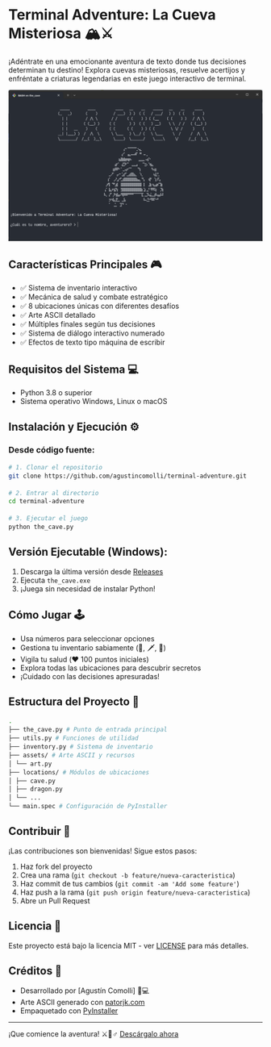 # Terminal Adventure: La Cueva Misteriosa 🏔️⚔️

¡Adéntrate en una emocionante aventura de texto donde tus decisiones determinan tu destino! Explora cuevas misteriosas, resuelve acertijos y enfréntate a criaturas legendarias en este juego interactivo de terminal.

![Captura de pantalla del juego](assets/screenshots/gameplay.png) <!-- Si tienes screenshots -->

## Características Principales 🎮
- ✅ Sistema de inventario interactivo
- ✅ Mecánica de salud y combate estratégico
- ✅ 8 ubicaciones únicas con diferentes desafíos
- ✅ Arte ASCII detallado
- ✅ Múltiples finales según tus decisiones
- ✅ Sistema de diálogo interactivo numerado
- ✅ Efectos de texto tipo máquina de escribir

## Requisitos del Sistema 💻
- Python 3.8 o superior
- Sistema operativo Windows, Linux o macOS

## Instalación y Ejecución ⚙️

### Desde código fuente:
```bash
# 1. Clonar el repositorio
git clone https://github.com/agustincomolli/terminal-adventure.git

# 2. Entrar al directorio
cd terminal-adventure

# 3. Ejecutar el juego
python the_cave.py
```

## Versión Ejecutable (Windows):
1. Descarga la última versión desde [Releases](https://github.com/tu-usuario/terminal-adventure/releases)
2. Ejecuta `the_cave.exe`
3. ¡Juega sin necesidad de instalar Python!

## Cómo Jugar 🕹️
- Usa números para seleccionar opciones
- Gestiona tu inventario sabiamente (🔑, 🗡️, 🧪)
- Vigila tu salud (❤️ 100 puntos iniciales)
- Explora todas las ubicaciones para descubrir secretos
- ¡Cuidado con las decisiones apresuradas!

## Estructura del Proyecto 📁
```bash
.
├── the_cave.py # Punto de entrada principal
├── utils.py # Funciones de utilidad
├── inventory.py # Sistema de inventario
├── assets/ # Arte ASCII y recursos
│ └── art.py
├── locations/ # Módulos de ubicaciones
│ ├── cave.py
│ ├── dragon.py
│ └── ...
└── main.spec # Configuración de PyInstaller
```
## Contribuir 🤝
¡Las contribuciones son bienvenidas! Sigue estos pasos:

1. Haz fork del proyecto
2. Crea una rama (`git checkout -b feature/nueva-caracteristica`)
3. Haz commit de tus cambios (`git commit -am 'Add some feature'`)
4. Haz push a la rama (`git push origin feature/nueva-caracteristica`)
5. Abre un Pull Request

## Licencia 📄
Este proyecto está bajo la licencia MIT - ver [LICENSE](LICENSE) para más detalles.

## Créditos 🙏
- Desarrollado por [Agustín Comolli] 👨💻
- Arte ASCII generado con [patorjk.com](https://patorjk.com/software/taag/)
- Empaquetado con [PyInstaller](https://www.pyinstaller.org/)

---

¡Que comience la aventura! ⚔️🧙♂️ [Descárgalo ahora](https://github.com/agustincomolli/terminal-adventure/releases)